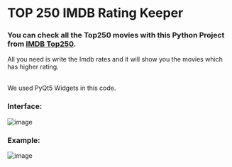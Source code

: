 # TOP 250 IMDB Rating Keeper
### You can check all the Top250 movies with this Python Project from [IMDB Top250](https://www.imdb.com/chart/top/?ref_=nv_mv_250).<br>
All you need is write the Imdb rates and it will show you the movies which has higher rating.<br><br>

We used PyQt5 Widgets in this code.<br>

### Interface:
![image](https://user-images.githubusercontent.com/118076077/209668487-ad6cf340-c7da-4abe-95e1-bbd7014cd18d.png)<br>
### Example:
![image](https://user-images.githubusercontent.com/118076077/209668796-e3337234-4aea-4546-baa2-b967602775bd.png)

